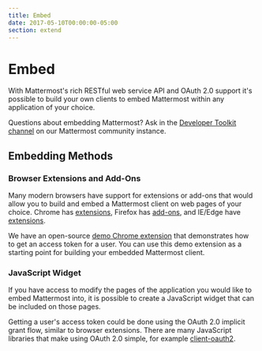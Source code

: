 ```yaml
---
title: Embed
date: 2017-05-10T00:00:00-05:00
section: extend
---
```


# Embed

With Mattermost's rich RESTful web service API and OAuth 2.0 support it's possible to build your own clients to embed Mattermost within any application of your choice.

Questions about embedding Mattermost? Ask in the [Developer Toolkit channel](https://pre-release.mattermost.com/core/channels/developer-toolkit) on our Mattermost community instance.

## Embedding Methods

### Browser Extensions and Add-Ons

Many modern browsers have support for extensions or add-ons that would allow you to build and embed a Mattermost client on web pages of your choice. Chrome has [extensions](https://developer.chrome.com/extensions), Firefox has [add-ons](https://addons.mozilla.org/en-US/developers/), and IE/Edge have [extensions](https://docs.microsoft.com/en-us/microsoft-edge/extensions).

We have an open-source [demo Chrome extension](https://github.com/mattermost/mattermost-chrome-extension) that demonstrates how to get an access token for a user. You can use this demo extension as a starting point for building your embedded Mattermost client.

### JavaScript Widget

If you have access to modify the pages of the application you would like to embed Mattermost into, it is possible to create a JavaScript widget that can be included on those pages.

Getting a user's access token could be done using the OAuth 2.0 implicit grant flow, similar to browser extensions. There are many JavaScript libraries that make using OAuth 2.0 simple, for example [client-oauth2](https://www.npmjs.com/package/client-oauth2).